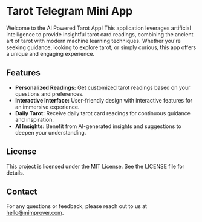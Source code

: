 # Tarot Telegram Mini App

Welcome to the AI Powered Tarot App! This application leverages artificial intelligence to provide insightful tarot card readings, 
combining the ancient art of tarot with modern machine learning techniques. Whether you're seeking guidance, looking to explore tarot, 
or simply curious, this app offers a unique and engaging experience.

## Features

- **Personalized Readings:** Get customized tarot readings based on your questions and preferences.
- **Interactive Interface:** User-friendly design with interactive features for an immersive experience.
- **Daily Tarot:** Receive daily tarot card readings for continuous guidance and inspiration.
- **AI Insights:** Benefit from AI-generated insights and suggestions to deepen your understanding.

## License

This project is licensed under the MIT License. See the LICENSE file for details.

## Contact

For any questions or feedback, please reach out to us at hello@mimprover.com.
